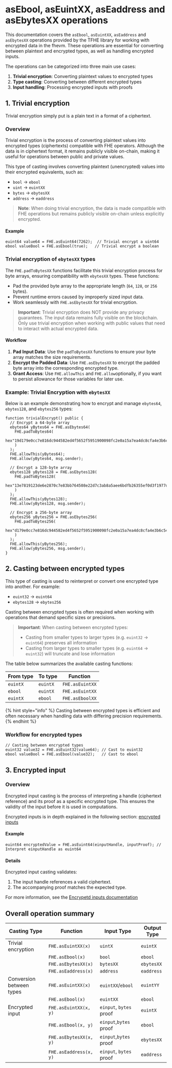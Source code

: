 # asEbool, asEuintXX, asEaddress and asEbytesXX operations

This documentation covers the `asEbool`, `asEuintXX`, `asEaddress` and `asEbytesXX` operations provided by the TFHE library for working with encrypted data in the fhevm. These operations are essential for converting between plaintext and encrypted types, as well as handling encrypted inputs.

The operations can be categorized into three main use cases:

1. **Trivial encryption**: Converting plaintext values to encrypted types
2. **Type casting**: Converting between different encrypted types
3. **Input handling**: Processing encrypted inputs with proofs

## 1. Trivial encryption

Trivial encryption simply put is a plain text in a format of a ciphertext.

### Overview

Trivial encryption is the process of converting plaintext values into encrypted types (ciphertexts) compatible with FHE operators. Although the data is in ciphertext format, it remains publicly visible on-chain, making it useful for operations between public and private values.

This type of casting involves converting plaintext (unencrypted) values into their encrypted equivalents, such as:

- `bool` → `ebool`
- `uint` → `euintXX`
- `bytes` → `ebytesXX`
- `address` → `eaddress`

> **Note**: When doing trivial encryption, the data is made compatible with FHE operations but remains publicly visible on-chain unless explicitly encrypted.

#### **Example**

```solidity
euint64 value64 = FHE.asEuint64(7262);  // Trivial encrypt a uint64
ebool valueBool = FHE.asEbool(true);   // Trivial encrypt a boolean
```

### Trivial encryption of `ebytesXX` types

The `FHE.padToBytesXX` functions facilitate this trivial encryption process for byte arrays, ensuring compatibility with `ebytesXX` types. These functions:

- Pad the provided byte array to the appropriate length (`64`, `128`, or `256` bytes).
- Prevent runtime errors caused by improperly sized input data.
- Work seamlessly with `FHE.asEbytesXX` for trivial encryption.

> **Important**: Trivial encryption does NOT provide any privacy guarantees. The input data remains fully visible on the blockchain. Only use trivial encryption when working with public values that need to interact with actual encrypted data.

#### Workflow

1. **Pad Input Data**:
   Use the `padToBytesXX` functions to ensure your byte array matches the size requirements.
2. **Encrypt the Padded Data**:
   Use `FHE.asEbytesXX` to encrypt the padded byte array into the corresponding encrypted type.
3. **Grant Access**:
   Use `FHE.allowThis` and `FHE.allow`optionally, if you want to persist allowance for those variables for later use.

### Example: Trivial Encryption with `ebytesXX`

Below is an example demonstrating how to encrypt and manage `ebytes64`, `ebytes128`, and `ebytes256` types:

```solidity
function trivialEncrypt() public {
  // Encrypt a 64-byte array
  ebytes64 yBytes64 = FHE.asEbytes64(
    FHE.padToBytes64(
      hex"19d179e0cc7e816dc944582ed4f5652f5951900098fc2e0a15a7ea4dc8cfa4e3b6c54beea5ee95e56b728762f659347ce1d4aa1b05fcc5"
    )
  );
  FHE.allowThis(yBytes64);
  FHE.allow(yBytes64, msg.sender);

  // Encrypt a 128-byte array
  ebytes128 yBytes128 = FHE.asEbytes128(
    FHE.padToBytes128(
      hex"13e7819123de6e2870c7e83bb764508e22d7c3ab8a5aee6bdfb26355ef0d3f1977d651b83bf5f78634fa360aa14debdc3daa6a587b5c2fb1710ab4d6677e62a8577f2d9fecc190ad8b11c9f0a5ec3138b27da1f055437af8c90a9495dad230"
    )
  );
  FHE.allowThis(yBytes128);
  FHE.allow(yBytes128, msg.sender);

  // Encrypt a 256-byte array
  ebytes256 yBytes256 = FHE.asEbytes256(
    FHE.padToBytes256(
      hex"d179e0cc7e816dc944582ed4f5652f5951900098fc2e0a15a7ea4dc8cfa4e3b6c54beea5ee95e56b728762f659347ce1d4aa1b05fcc513e7819123de6e2870c7e83bb764508e22d7c3ab8a5aee6bdfb26355ef0d3f1977d651b83bf5f78634fa360aa14debdc3daa6a587b5c2fb1710ab4d6677e62a8577f2d9fecc190ad8b11c9f0a5ec3138b27da1f055437af8c90a9495dad230"
    )
  );
  FHE.allowThis(yBytes256);
  FHE.allow(yBytes256, msg.sender);
}
```

## 2. Casting between encrypted types

This type of casting is used to reinterpret or convert one encrypted type into another. For example:

- `euint32` → `euint64`
- `ebytes128` → `ebytes256`

Casting between encrypted types is often required when working with operations that demand specific sizes or precisions.

> **Important**: When casting between encrypted types:
>
> - Casting from smaller types to larger types (e.g. `euint32` → `euint64`) preserves all information
> - Casting from larger types to smaller types (e.g. `euint64` → `euint32`) will truncate and lose information

The table below summarizes the available casting functions:

| From type | To type  | Function        |
| --------- | -------- | --------------- |
| `euintX`  | `euintX` | `FHE.asEuintXX` |
| `ebool`   | `euintX` | `FHE.asEuintXX` |
| `euintX`  | `ebool`  | `FHE.asEboolXX` |

{% hint style="info" %}
Casting between encrypted types is efficient and often necessary when handling data with differing precision requirements.
{% endhint %}

### **Workflow for encrypted types**

```solidity
// Casting between encrypted types
euint32 value32 = FHE.asEuint32(value64); // Cast to euint32
ebool valueBool = FHE.asEbool(value32);   // Cast to ebool
```

## 3. Encrypted input

### Overview

Encrypted input casting is the process of interpreting a handle (ciphertext reference) and its proof as a specific encrypted type. This ensures the validity of the input before it is used in computations.

Encrypted inputs is in depth explained in the following section: [encrypted inputs](./inputs.md)

#### Example

```solidity
euint64 encryptedValue = FHE.asEuint64(einputHandle, inputProof); // Interpret einputHandle as euint64
```

#### Details

Encrypted input casting validates:

1.  The input handle references a valid ciphertext.
2.  The accompanying proof matches the expected type.

For more information, see the [Encrypetd inputs documentation](./inputs.md)

## Overall operation summary

| Casting Type             | Function               | Input Type              | Output Type |
| ------------------------ | ---------------------- | ----------------------- | ----------- |
| Trivial encryption       | `FHE.asEuintXX(x)`     | `uintX`                 | `euintX`    |
|                          | `FHE.asEbool(x)`       | `bool`                  | `ebool`     |
|                          | `FHE.asEbytesXX(x)`    | `bytesXX`               | `ebytesXX`  |
|                          | `FHE.asEaddress(x)`    | `address`               | `eaddress`  |
| Conversion between types | `FHE.asEuintXX(x)`     | `euintXX`/`ebool`       | `euintYY`   |
|                          | `FHE.asEbool(x)`       | `euintXX`               | `ebool`     |
| Encrypted input          | `FHE.asEuintXX(x, y)`  | `einput`, `bytes` proof | `euintX`    |
|                          | `FHE.asEbool(x, y)`    | `einput`,`bytes` proof  | `ebool`     |
|                          | `FHE.asEbytesXX(x, y)` | `einput`,`bytes` proof  | `ebytesXX`  |
|                          | `FHE.asEaddress(x, y)` | `einput`, `bytes` proof | `eaddress`  |
